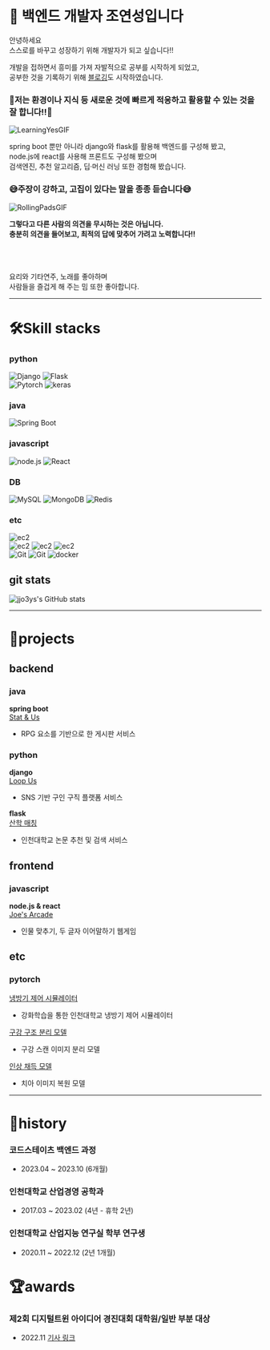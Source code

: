 # 👋 백엔드 개발자 조연성입니다

안녕하세요<br>
스스로를 바꾸고 성장하기 위해 개발자가 되고 싶습니다!!<br>

개발을 접하면서 흥미를 가져 자발적으로 공부를 시작하게 되었고,<br>
공부한 것을 기록하기 위해 [블로깅](https://velog.io/@jjo3ys)도 시작하였습니다.


### 💪저는 환경이나 지식 등 새로운 것에 빠르게 적응하고 활용할 수 있는 것을 잘 합니다!!💪

![LearningYesGIF](https://user-images.githubusercontent.com/76899755/216823006-8bd8f2b5-69d5-4bab-8779-2e7c58367b0e.gif)

spring boot 뿐만 아니라 django와 flask를 활용해 백엔드를 구성해 봤고,<br>
node.js에 react를 사용해 프론트도 구성해 봤으며  <br>
검색엔진, 추천 알고리즘, 딥·머신 러닝 또한 경험해 봤습니다.


### 😅주장이 강하고, 고집이 있다는 말을 종종 듣습니다😅
![RollingPadsGIF](https://github.com/jjo3ys/jjo3ys/assets/76899755/552be667-45b4-44fe-9df0-0d4cbe690b39)

**그렇다고 다른 사람의 의견을 무시하는 것은 아닙니다.<br>
충분히 의견을 들어보고, 최적의 답에 맞추어 가려고 노력합니다!!**

<br>
<br>
<br>
요리와 기타연주, 노래를 좋아하며<br> 
사람들을 즐겁게 해 주는 밈 또한 좋아합니다.

***

# 🛠️Skill stacks

### python
![Django](https://img.shields.io/badge/-django-092E20?style=flat&logo=django&logoColor=ffffff)
![Flask](https://img.shields.io/badge/-flask-000000?style=flat&logo=flask&logoColor=ffffff)
<br>
![Pytorch](https://img.shields.io/badge/-pytorch-EE4C2C?style=flar&logo=pytorch&logoColor=ffffff)
![keras](https://img.shields.io/badge/-keras-D00000?style=flat&logo=keras&logoColor=ffffff)
### java
![Spring Boot](https://img.shields.io/badge/springboot-6DB33F?style=flat&logo=springboot&logoColor=ffffff)
### javascript
![node.js](https://img.shields.io/badge/node.js-6DB33F?style=flat&logo=node.js&logoColor=ffffff)
![React](https://img.shields.io/badge/react-2496ED?style=flat&logo=react&logoColor=ffffff)
### DB
![MySQL](https://img.shields.io/badge/-MySQL-4479A1?style=flat&logo=mysql&logoColor=ffffff)
![MongoDB](https://img.shields.io/badge/-MongoDB-47A248?style=flat&logo=mongodb&logoColor=ffffff)
![Redis](https://img.shields.io/badge/-Redis-DC382D?style=flat&logo=redis&logoColor=ffffff)
### etc
![ec2](https://img.shields.io/badge/-elasticsearch-000000?style=flat&logo=elasticsearch&logoColor=ffffff)
<br>
![ec2](https://img.shields.io/badge/-amazonec2-FF9900?style=flat&logo=amazonec2&logoColor=ffffff)
![ec2](https://img.shields.io/badge/-amazons3-569A31?style=flat&logo=amazons3&logoColor=ffffff)
![ec2](https://img.shields.io/badge/-amazonrds-527FFF?style=flat&logo=amazonrds&logoColor=ffffff)
<br>
![Git](https://img.shields.io/badge/-Git-F05032?style=flat&logo=git&logoColor=ffffff)
![Git](https://img.shields.io/badge/-github-181717?style=flat&logo=github&logoColor=ffffff)
![docker](https://img.shields.io/badge/-docker-2496ED?style=flat&logo=docker&logoColor=ffffff)


## git stats

![jjo3ys's GitHub stats](https://github-readme-stats.vercel.app/api?username=jjo3ys&show_icons=true&theme=blue_navy)

***

# 📂projects

## backend

### java
**spring boot** <br>[Stat & Us](https://github.com/codestates-seb/seb45_main_022)<br>
- RPG 요소를 기반으로 한 게시판 서비스<br>

### python
**django** <br>[Loop Us](https://github.com/jjo3ys/loop_us)<br>
- SNS 기반 구인 구직 플랫폼 서비스


**flask** <br>[산학 매칭](https://github.com/jjo3ys/rndhub)<br>
- 인천대학교 논문 추천 및 검색 서비스

## frontend
### javascript

**node.js & react** <br>[Joe's Arcade](https://github.com/jjo3ys/minigame)<br>
- 인물 맞추기, 두 글자 이어말하기 웹게임

## etc
### pytorch
[냉방기 제어 시뮬레이터](https://github.com/jjo3ys/freez_controller_ui)<br>
- 강화학습을 통한 인천대학교 냉방기 제어 시뮬레이터

[구강 구조 분리 모델](https://github.com/jjo3ys/dof_segmentation)<br>
- 구강 스캔 이미지 분리 모델

[인상 채득 모델](https://github.com/jjo3ys/dof_pix2pix)<br>
- 치아 이미지 복원 모델

***

# 📜history

### 코드스테이츠 백엔드 과정
- 2023.04 ~ 2023.10 (6개월)

### 인천대학교 산업경영 공학과
- 2017.03 ~ 2023.02 (4년 - 휴학 2년)

### 인천대학교 산업지능 연구실 학부 연구생
- 2020.11 ~ 2022.12 (2년 1개월)

# 🏆awards

### 제2회 디지털트윈 아이디어 경진대회 대학원/일반 부분 대상
- 2022.11 [기사 링크](https://m.dhnews.co.kr/news/view/1065587694004070)

